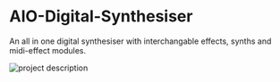 # AIO-Digital-Synthesiser
An all in one digital synthesiser with interchangable effects, synths and midi-effect modules.


![project description](https://github.com/Knowlesspot/AIO-Digital-Synthesiser/blob/master/Description.png?raw=true)
